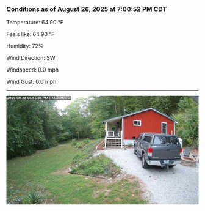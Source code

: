 ### Conditions as of August 26, 2025 at 7:00:52 PM CDT 

Temperature: 64.90 &deg;F

Feels like: 64.90 &deg;F

Humidity: 72%

Wind Direction: SW

Windspeed: 0.0 mph

Wind Gust: 0.0 mph

---

<img src="./images/latest.jpeg"/>

